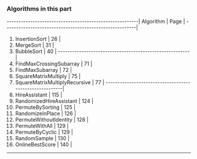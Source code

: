 ### Algorithms in this part
--------------------------------------------------------|
    Algorithm				|	Page	|
--------------------------------------------------------|
1.  InsertionSort			|	26	|
2.  MergeSort 				|	31	|
3.  BubbleSort 				|	40	|
--------------------------------------------------------|
4.  FindMaxCrossingSubarray 		|	71	|
5.  FindMaxSubarray 			|	72	|
6.  SquareMatrixMultiply 		|	75	|
7.  SquareMatrixMultiplyRecursive 	|	77	|
--------------------------------------------------------|
8.  HireAssistant 			|	115	|
9.  RandomizedHireAssistant 		|	124	|
10. PermuteBySorting 			|	125	|
11. RandomizeInPlace 			|	126	|
12. PermuteWithoutIdentity 		|	128	|
13. PermuteWithAll 			|	129	|
14. PermuteByCyclic 			|	129	|
15. RandomSample 			|	130	|
16. OnlineBestScore 			|	140	|
---------------------------------------------------------